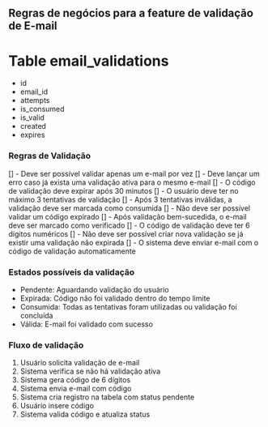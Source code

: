 ## Regras de negócios para a feature de validação de E-mail

# Table email_validations

- id
- email_id
- attempts
- is_consumed
- is_valid
- created
- expires

### Regras de Validação

[] - Deve ser possível validar apenas um e-mail por vez
[] - Deve lançar um erro caso já exista uma validação ativa para o mesmo e-mail
[] - O código de validação deve expirar após 30 minutos
[] - O usuário deve ter no máximo 3 tentativas de validação
[] - Após 3 tentativas inválidas, a validação deve ser marcada como consumida
[] - Não deve ser possível validar um código expirado
[] - Após validação bem-sucedida, o e-mail deve ser marcado como verificado
[] - O código de validação deve ter 6 dígitos numéricos
[] - Não deve ser possível criar nova validação se já existir uma validação não expirada
[] - O sistema deve enviar e-mail com o código de validação automaticamente

### Estados possíveis da validação

- Pendente: Aguardando validação do usuário
- Expirada: Código não foi validado dentro do tempo limite
- Consumida: Todas as tentativas foram utilizadas ou validação foi concluída
- Válida: E-mail foi validado com sucesso

### Fluxo de validação

1. Usuário solicita validação de e-mail
2. Sistema verifica se não há validação ativa
3. Sistema gera código de 6 dígitos
4. Sistema envia e-mail com código
5. Sistema cria registro na tabela com status pendente
6. Usuário insere código
7. Sistema valida código e atualiza status
